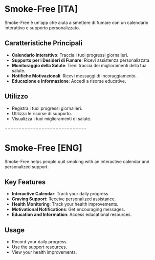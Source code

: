# Smoke-Free [ITA]

Smoke-Free è un'app che aiuta a smettere di fumare con un calendario interattivo e supporto personalizzato.

## Caratteristiche Principali
- **Calendario Interattivo**: Traccia i tuoi progressi giornalieri.
- **Supporto per i Desideri di Fumare**: Ricevi assistenza personalizzata.
- **Monitoraggio della Salute**: Tieni traccia dei miglioramenti della tua salute.
- **Notifiche Motivazionali**: Ricevi messaggi di incoraggiamento.
- **Educazione e Informazione**: Accedi a risorse educative.

## Utilizzo
- Registra i tuoi progressi giornalieri.
- Utilizza le risorse di supporto.
- Visualizza i tuoi miglioramenti di salute.

=============================

# Smoke-Free [ENG]

Smoke-Free helps people quit smoking with an interactive calendar and personalized support.

## Key Features
- **Interactive Calendar**: Track your daily progress.
- **Craving Support**: Receive personalized assistance.
- **Health Monitoring**: Track your health improvements.
- **Motivational Notifications**: Get encouraging messages.
- **Education and Information**: Access educational resources.

## Usage
- Record your daily progress.
- Use the support resources.
- View your health improvements.
